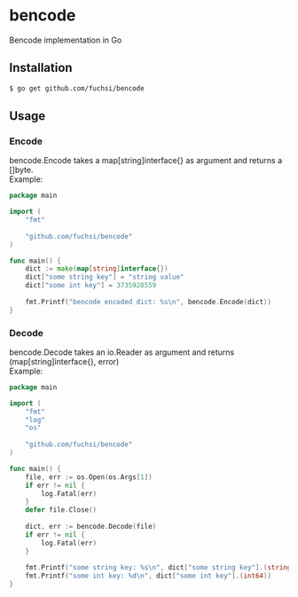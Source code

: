 # bencode
Bencode implementation in Go

## Installation
```bash
$ go get github.com/fuchsi/bencode
```

## Usage
### Encode
bencode.Encode takes a map[string]interface{} as argument and returns a []byte.  
Example:
```go
package main

import (
	"fmt"
	
	"github.com/fuchsi/bencode"
)

func main() {
	dict := make(map[string]interface{})
	dict["some string key"] = "string value"
	dict["some int key"] = 3735928559
	
	fmt.Printf("bencode encoded dict: %s\n", bencode.Encode(dict))
}
```
### Decode
bencode.Decode takes an io.Reader as argument and returns (map[string]interface{}, error)  
Example:
```go
package main

import (
	"fmt"
	"log"
	"os"
	
	"github.com/fuchsi/bencode"
)

func main() {
	file, err := os.Open(os.Args[1]) 
	if err != nil {
		log.Fatal(err)
	}
	defer file.Close()
	
	dict, err := bencode.Decode(file)
	if err != nil {
		log.Fatal(err)
	}
	
	fmt.Printf("some string key: %s\n", dict["some string key"].(string))
	fmt.Printf("some int key: %d\n", dict["some int key"].(int64))
}
```